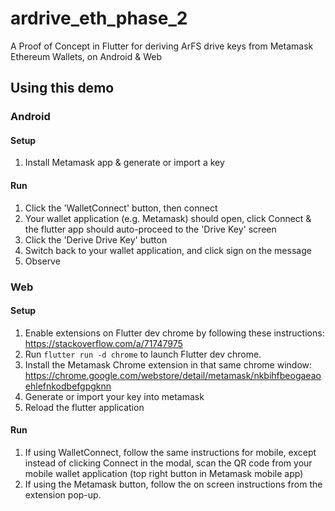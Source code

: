 # ardrive_eth_phase_2

A Proof of Concept in Flutter for deriving ArFS drive keys from Metamask Ethereum Wallets, on Android & Web

## Using this demo

### Android

#### Setup
1. Install Metamask app & generate or import a key

#### Run
1. Click the 'WalletConnect' button, then connect
2. Your wallet application (e.g. Metamask) should open, click Connect & the flutter app should auto-proceed to the 'Drive Key' screen
3. Click the 'Derive Drive Key' button
4. Switch back to your wallet application, and click sign on the message
5. Observe  

### Web

#### Setup
1. Enable extensions on Flutter dev chrome by following these instructions: https://stackoverflow.com/a/71747975
2. Run `flutter run -d chrome` to launch Flutter dev chrome.
3. Install the Metamask Chrome extension in that same chrome window: https://chrome.google.com/webstore/detail/metamask/nkbihfbeogaeaoehlefnkodbefgpgknn
4. Generate or import your key into metamask
5. Reload the flutter application

#### Run
1. If using WalletConnect, follow the same instructions for mobile, except instead of clicking Connect in the modal, scan the QR code from your mobile wallet application (top right button in Metamask mobile app)
2. If using the Metamask button, follow the on screen instructions from the extension pop-up.
